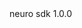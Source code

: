 <dependency>
  <groupId>neuro</groupId>
  <artifactId>sdk</artifactId>
  <version>1.0.0</version>
</dependency>

